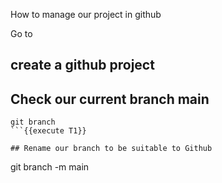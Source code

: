 How to manage our project in github 

Go to 


## create a github project

## Check our current branch main
```
git branch 
```{{execute T1}}
 
## Rename our branch to be suitable to Github    
```
git branch -m main 
```{{execute T1}}


